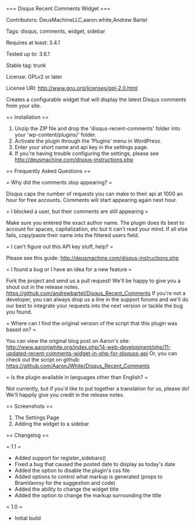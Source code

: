 === Disqus Recent Comments Widget ===

Contributors: DeusMachineLLC,aaron.white,Andrew Bartel

Tags: disqus, comments, widget, sidebar

Requires at least: 3.4.1

Tested up to: 3.6.1

Stable tag: trunk

License: GPLv2 or later

License URI: http://www.gnu.org/licenses/gpl-2.0.html

Creates a configurable widget that will display the latest Disqus comments from your site.


== Installation ==

1. Unzip the ZIP file and drop the 'disqus-recent-comments' folder into your 'wp-content/plugins/' folder.
2. Activate the plugin through the 'Plugins' menu in WordPress.
3. Enter your short name and api key in the settings page.
4. If you're having trouble configuring the settings, please see http://deusmachine.com/disqus-instructions.php

== Frequently Asked Questions ==

= Why did the comments stop appearing? =

Disqus caps the number of requests you can make to their api at 1000 an hour for free accounts. Comments will start appearing again next hour.

= I blocked a user, but their comments are still appearing =

Make sure you entered the exact author name. The plugin does its best to account for spaces, capitalization, etc but it can't read your mind. If all else fails, copy/paste their name into the filtered users field.

= I can't figure out this API key stuff, help? =

Please see this guide: http://deusmachine.com/disqus-instructions.php

= I found a bug or I have an idea for a new feature =

Fork the project and send us a pull request! We'll be happy to give you a shout out in the release notes. https://github.com/andrewbartel/Disqus_Recent_Comments
If you're not a developer, you can always drop us a line in the support forums and we'll do our best to integrate your requests into the next version or tackle the bug you found.

= Where can I find the original version of the script that this plugin was based on? =

You can view the original blog post on Aaron's site: http://www.aaronjwhite.org/index.php/14-web-development/php/11-updated-recent-comments-widget-in-php-for-disquss-api
Or, you can check out the script on github: https://github.com/AaronJWhite/Disqus_Recent_Comments

= Is the plugin available in languages other than English? =

Not currently, but if you'd like to put together a translation for us, please do!  We'll happily give you credit in the release notes.

== Screenshots ==

1. The Settings Page
2. Adding the widget to a sidebar

== Changelog ==

= 1.1 =

* Added support for register_sidebars()
* Fixed a bug that caused the posted date to display as today's date
* Added the option to disable the plugin's css file
* Added options to control what markup is generated (props to BramVanroy for the suggestion and code)
* Added the ability to change the widget title
* Added the option to change the markup surrounding the title

= 1.0 =

* Initial build